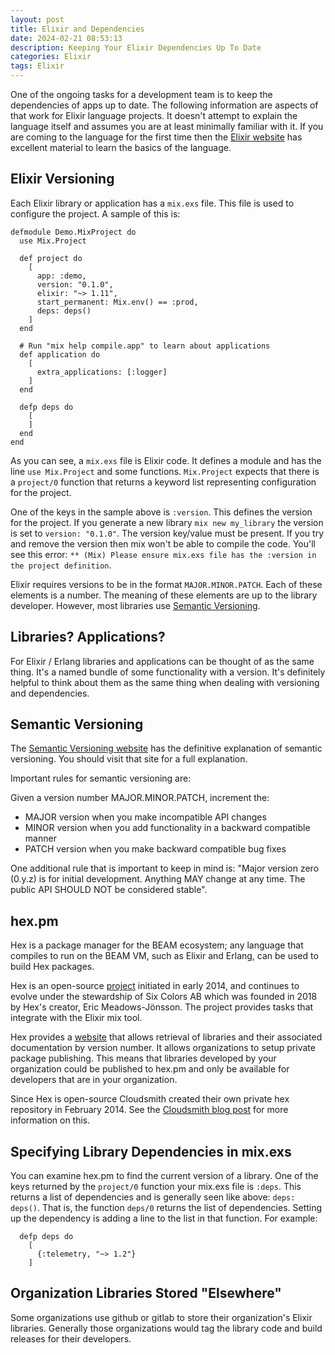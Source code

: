 ```yaml
---
layout: post
title: Elixir and Dependencies
date: 2024-02-21 08:53:13
description: Keeping Your Elixir Dependencies Up To Date
categories: Elixir
tags: Elixir
---
```


One of the ongoing tasks for a development team is to keep the dependencies of
apps up to date. The following information are aspects of that work for Elixir
language projects. It doesn't attempt to explain the language itself and assumes
you are at least minimally familiar with it. If you are coming to the language
for the first time then the [Elixir website](https://elixir-lang.org/) has
excellent material to learn the basics of the language.

## Elixir Versioning

Each Elixir library or application has a `mix.exs` file. This file is used to configure
the project. A sample of this is:

```
defmodule Demo.MixProject do
  use Mix.Project

  def project do
    [
      app: :demo,
      version: "0.1.0",
      elixir: "~> 1.11",
      start_permanent: Mix.env() == :prod,
      deps: deps()
    ]
  end

  # Run "mix help compile.app" to learn about applications
  def application do
    [
      extra_applications: [:logger]
    ]
  end

  defp deps do
    [
    ]
  end
end
```

As you can see, a `mix.exs` file is Elixir code. It defines a module and has the
line `use Mix.Project` and some functions. `Mix.Project` expects that there is a
`project/0` function that returns a keyword list representing configuration for
the project.

One of the keys in the sample above is `:version`. This defines the version for
the project. If you generate a new library `mix new my_library` the version is
set to `version: "0.1.0"`. The version key/value must be present. If you try and
remove the version then mix won't be able to compile the code. You'll see this
error: `** (Mix) Please ensure mix.exs file has the :version in the project
definition`.

Elixir requires versions to be in the format `MAJOR.MINOR.PATCH`. Each of these elements
is a number. The meaning of these elements are up to the library developer. However,
most libraries use [Semantic Versioning](https://semver.org/).

## Libraries? Applications?

For Elixir / Erlang libraries and applications can be thought of as the same thing.
It's a named bundle of some functionality with a version. It's definitely helpful to
think about them as the same thing when dealing with versioning and dependencies.

## Semantic Versioning

The [Semantic Versioning website](https://semver.org/) has the definitive explanation
of semantic versioning. You should visit that site for a full explanation.

Important rules for semantic versioning are:

Given a version number MAJOR.MINOR.PATCH, increment the:

- MAJOR version when you make incompatible API changes
- MINOR version when you add functionality in a backward compatible manner
- PATCH version when you make backward compatible bug fixes

One additional rule that is important to keep in mind is: "Major version zero
(0.y.z) is for initial development. Anything MAY change at any time. The public
API SHOULD NOT be considered stable".

## hex.pm

Hex is a package manager for the BEAM ecosystem; any language that compiles to
run on the BEAM VM, such as Elixir and Erlang, can be used to build Hex
packages.

Hex is an open-source [project](<(https://github.com/hexpm/hex)>) initiated in
early 2014, and continues to evolve under the stewardship of Six Colors AB which
was founded in 2018 by Hex's creator, Eric Meadows-Jönsson. The project provides
tasks that integrate with the Elixir mix tool.

Hex provides a [website](https://hex.pm/) that allows retrieval of libraries
and their associated documentation by version number. It allows organizations to
setup private package publishing. This means that libraries developed by your
organization could be published to hex.pm and only be available for developers
that are in your organization.

Since Hex is open-source Cloudsmith created their own private hex repository in
February 2014. See the [Cloudsmith blog
post](https://cloudsmith.com/blog/worlds-first-private-hex-repository-with-cloudsmith)
for more information on this.

## Specifying Library Dependencies in mix.exs

You can examine hex.pm to find the current version of a library. One of the keys returned
by the `project/0` function your mix.exs file is `:deps`. This returns a list of dependencies
and is generally seen like above: `deps: deps()`. That is, the function `deps/0` returns
the list of dependencies. Setting up the dependency is adding a line to the list in that
function. For example:

```
  defp deps do
    [
      {:telemetry, "~> 1.2"}
    ]
```

## Organization Libraries Stored "Elsewhere"

Some organizations use github or gitlab to store their organization's Elixir
libraries. Generally those organizations would tag the library code and build releases
for their developers.
